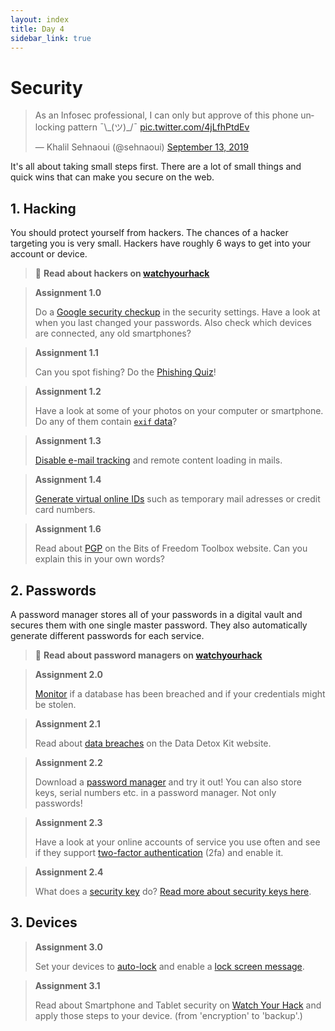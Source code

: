 ```yaml
---
layout: index
title: Day 4
sidebar_link: true
---
```


# Security

<blockquote class="twitter-tweet"><p lang="en" dir="ltr">As an Infosec professional, I can only but approve of this phone unlocking pattern ¯\_(ツ)_/¯ <a href="https://t.co/4jLfhPtdEv">pic.twitter.com/4jLfhPtdEv</a></p>&mdash; Khalil Sehnaoui (@sehnaoui) <a href="https://twitter.com/sehnaoui/status/1172533567617998855?ref_src=twsrc%5Etfw">September 13, 2019</a></blockquote> <script async src="https://platform.twitter.com/widgets.js" charset="utf-8"></script> 

It's all about taking small steps first. There are a lot of small things and quick wins that can make you secure on the web.

## 1. Hacking
You should protect yourself from hackers. The chances of a hacker targeting you is very small. Hackers have roughly 6 ways to get into your account or device.

> 📝 **Read about hackers on [watchyourhack][watchyourhack]**

> **Assignment 1.0**
>
> Do a [Google security checkup][checkup] in the security settings. Have a look at when you last changed your passwords. Also check which devices are connected, any old smartphones?

> **Assignment 1.1**
>
> Can you spot fishing? Do the [Phishing Quiz][quiz]!

> **Assignment 1.2**
>
> Have a look at some of your photos on your computer or smartphone. Do any of them contain [`exif` data][exif]?

> **Assignment 1.3**
>
>[Disable e-mail tracking][track] and remote content loading in mails.

> **Assignment 1.4**
>
> [Generate virtual online IDs][generate] such as temporary mail adresses or credit card numbers.

> **Assignment 1.6**
>
> Read about [PGP][pgp] on the Bits of Freedom Toolbox website. Can you explain this in your own words?

## 2. Passwords
A password manager stores all of your passwords in a digital vault and secures them with one single master password. They also automatically generate different passwords for each service.

> 📝 **Read about password managers on [watchyourhack](watchyourhack)**

> **Assignment 2.0**
>
> [Monitor][monitor] if a database has been breached and if your credentials might be stolen.

> **Assignment 2.1**
>
> Read about [data breaches][breach] on the Data Detox Kit website.

> **Assignment 2.2**
>
> Download a [password manager][password] and try it out! You can also store keys, serial numbers etc. in a password manager. Not only passwords!

> **Assignment 2.3**
>
> Have a look at your online accounts of service you use often and see if they support [two-factor authentication][2fa] (2fa) and enable it.

> **Assignment 2.4**
>
> What does a [security key][ubi] do? [Read more about security keys here][key]. 

## 3. Devices

> **Assignment 3.0**
>
> Set your devices to [auto-lock][lock] and enable a [lock screen message][message].

> **Assignment 3.1**
>
> Read about Smartphone and Tablet security on [Watch Your Hack][phone] and apply those steps to your device. (from 'encryption' to 'backup'.)

[watchyourhack]: https://laatjeniethackmaken.nl/#wat-zijn-hackers
[checkup]: https://myaccount.google.com/security-checkup?hl=en&pli=1
[quiz]: https://phishingquiz.withgoogle.com/
[phone]: https://laatjeniethackmaken.nl/#telefoon-en-tablet
[password]: https://laatjeniethackmaken.nl/#password-managers
[monitor]: https://monitor.firefox.com/
[2fa]: https://laatjeniethackmaken.nl/#tweestapsverificatie
[key]: https://paulstamatiou.com/getting-started-with-security-keys/
[ubi]: https://www.yubico.com/
[lock]: https://macpaw.com/how-to/lock-mac-screen
[message]: https://www.macrumors.com/how-to/set-a-custom-mac-lock-screen-message/
[track]: https://www.theverge.com/2019/7/3/20680903/email-pixel-trackers-how-to-stop-images-automatic-download
[generate]: https://www.theverge.com/2019/6/19/18691401/virtual-id-random-security-protection-email-phone-credit-cards-how-to-generate
[breach]: https://datadetoxkit.org/en/security/breach
[pgp]: https://toolbox.bitsoffreedom.nl/adviezen/sleutelbeheer/
[exif]: https://laatjeniethackmaken.nl/#let-op-locatiegegevens-in-fotos
